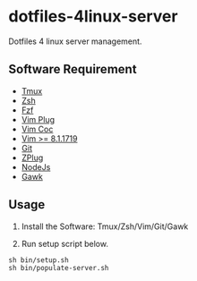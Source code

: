 # dotfiles-4linux-server
Dotfiles 4 linux server management.

## Software Requirement

- [Tmux](https://github.com/tmux/tmux/wiki)
- [Zsh](https://www.zsh.org/)
- [Fzf](https://github.com/junegunn/fzf)
- [Vim Plug](https://github.com/junegunn/vim-plug)
- [Vim Coc](https://github.com/neoclide/coc.nvim)
- [Vim >= 8.1.1719](https://www.vim.org/)
- [Git](https://git-scm.com/)
- [ZPlug](https://github.com/zplug/zplug)
- [NodeJs](https://nodejs.org/en)
- [Gawk](https://www.gnu.org/software/gawk/)

## Usage
1. Install the Software: Tmux/Zsh/Vim/Git/Gawk

2. Run setup script below.
```
sh bin/setup.sh
sh bin/populate-server.sh
```
